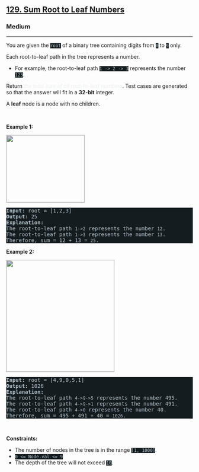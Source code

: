 <h2><a href="https://leetcode.com/problems/sum-root-to-leaf-numbers/">129. Sum Root to Leaf Numbers</a></h2><h3>Medium</h3><hr><div><p>You are given the <code style="background-color: rgb(20, 28, 32) !important; color: rgb(183, 198, 206) !important;">root</code> of a binary tree containing digits from <code style="background-color: rgb(20, 28, 32) !important; color: rgb(183, 198, 206) !important;">0</code> to <code style="background-color: rgb(20, 28, 32) !important; color: rgb(183, 198, 206) !important;">9</code> only.</p>

<p>Each root-to-leaf path in the tree represents a number.</p>

<ul>
	<li>For example, the root-to-leaf path <code style="background-color: rgb(20, 28, 32) !important; color: rgb(183, 198, 206) !important;">1 -&gt; 2 -&gt; 3</code> represents the number <code style="background-color: rgb(20, 28, 32) !important; color: rgb(183, 198, 206) !important;">123</code>.</li>
</ul>

<p>Return <em style="color: rgb(234, 238, 241) !important;">the total sum of all root-to-leaf numbers</em>. Test cases are generated so that the answer will fit in a <strong>32-bit</strong> integer.</p>

<p>A <strong>leaf</strong> node is a node with no children.</p>

<p>&nbsp;</p>
<p><strong class="example">Example 1:</strong></p>
<img alt="" src="https://assets.leetcode.com/uploads/2021/02/19/num1tree.jpg" style="width: 212px; height: 182px; filter: saturate(0.9) brightness(0.8);">
<pre style="background-color: rgb(20, 28, 32) !important; color: rgb(183, 198, 206) !important;"><strong>Input:</strong> root = [1,2,3]
<strong>Output:</strong> 25
<strong>Explanation:</strong>
The root-to-leaf path <code>1-&gt;2</code> represents the number <code>12</code>.
The root-to-leaf path <code>1-&gt;3</code> represents the number <code>13</code>.
Therefore, sum = 12 + 13 = <code>25</code>.
</pre>

<p><strong class="example">Example 2:</strong></p>
<img alt="" src="https://assets.leetcode.com/uploads/2021/02/19/num2tree.jpg" style="width: 292px; height: 302px; filter: saturate(0.9) brightness(0.8);">
<pre style="background-color: rgb(20, 28, 32) !important; color: rgb(183, 198, 206) !important;"><strong>Input:</strong> root = [4,9,0,5,1]
<strong>Output:</strong> 1026
<strong>Explanation:</strong>
The root-to-leaf path <code>4-&gt;9-&gt;5</code> represents the number 495.
The root-to-leaf path <code>4-&gt;9-&gt;1</code> represents the number 491.
The root-to-leaf path <code>4-&gt;0</code> represents the number 40.
Therefore, sum = 495 + 491 + 40 = <code>1026</code>.
</pre>

<p>&nbsp;</p>
<p><strong>Constraints:</strong></p>

<ul>
	<li>The number of nodes in the tree is in the range <code style="background-color: rgb(20, 28, 32) !important; color: rgb(183, 198, 206) !important;">[1, 1000]</code>.</li>
	<li><code style="background-color: rgb(20, 28, 32) !important; color: rgb(183, 198, 206) !important;">0 &lt;= Node.val &lt;= 9</code></li>
	<li>The depth of the tree will not exceed <code style="background-color: rgb(20, 28, 32) !important; color: rgb(183, 198, 206) !important;">10</code>.</li>
</ul>
</div>